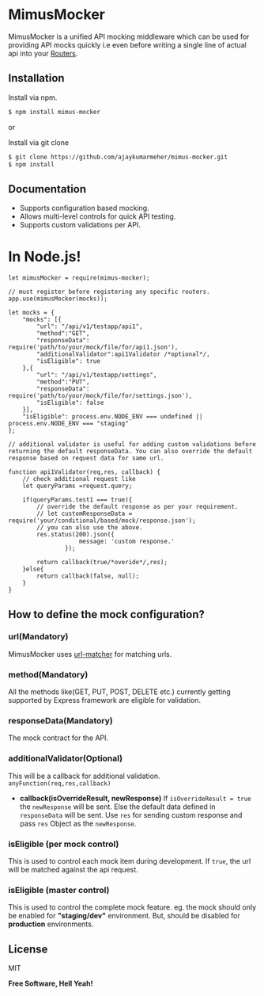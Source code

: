 # MimusMocker

MimusMocker is a unified API mocking middleware which can be used for providing API mocks quickly i.e even before writing a single line of actual api into your [Routers](https://expressjs.com/en/guide/routing.html).

## Installation

Install via npm.

```bash
$ npm install mimus-mocker
```

or

Install via git clone

```bash
$ git clone https://github.com/ajaykumarmeher/mimus-mocker.git
$ npm install
```
  
## Documentation
  - Supports configuration based mocking.
  - Allows multi-level controls for quick API testing.
  - Supports custom validations per API.


# In Node.js!

```
let mimusMocker = require(mimus-mocker);

// must register before registering any specific routers.
app.use(mimusMocker(mocks));

let mocks = {
    "mocks": [{
        "url": "/api/v1/testapp/api1",
        "method":"GET",
        "responseData": require('path/to/your/mock/file/for/api1.json'),
        "additionalValidator":api1Validator /*optional*/,
        "isEligible": true 
    },{
        "url": "/api/v1/testapp/settings",
        "method":"PUT",
        "responseData": require('path/to/your/mock/file/for/settings.json'),
        "isEligible": false
    }],
    "isEligible": process.env.NODE_ENV === undefined || process.env.NODE_ENV === "staging"
};

// additional validator is useful for adding custom validations before returning the default responseData. You can also override the default response based on request data for same url.

function api1Validator(req,res, callback) {
    // check additional request like
    let queryParams =request.query;
    
    if(queryParams.test1 === true){
        // override the default response as per your requirement.
        // let customResponseData = require('your/conditional/based/mock/response.json');
        // you can also use the above.
        res.status(200).json({
                    message: 'custom response.'
                });
                
        return callback(true/*overide*/,res);
    }else{
        return callback(false, null);
    }
}
```

## How to define the mock configuration?

### url(Mandatory)
MimusMocker uses [url-matcher](https://www.npmjs.com/package/url-matcher) for matching urls.

### method(Mandatory)
All the methods like(GET, PUT, POST, DELETE etc.) currently getting supported by Express framework are eligible for validation.

### responseData(Mandatory)
The mock contract for the API.

### additionalValidator(Optional)
This will be a callback for additional validation. 
```anyFunction(req,res,callback)```
* **callback(isOverrideResult, newResponse)**
If `isOverrideResult = true` the `newResponse` will be sent. Else the default data defined in `responseData` will be sent. Use `res` for sending custom response and pass `res` Object as the `newResponse`. 

### isEligible (per mock control)
This is used to control each mock item during development. If `true`, the url will be matched against the api request.

### isEligible (master control)
This is used to control the complete mock feature. eg. the mock should only be enabled for **"staging/dev"** environment. But, should be disabled for **production** environments.

License
----

MIT


**Free Software, Hell Yeah!**

